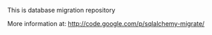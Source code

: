 This is database migration repository

More information at:
http://code.google.com/p/sqlalchemy-migrate/
